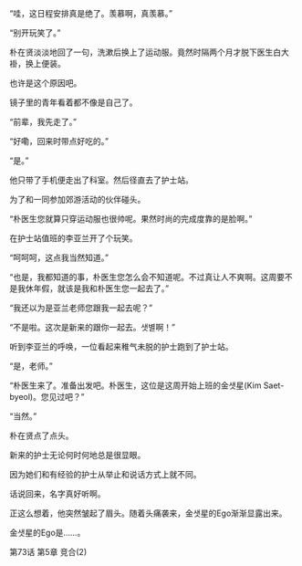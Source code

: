 “哇，这日程安排真是绝了。羡慕啊，真羡慕。”

“别开玩笑了。”

朴在贤淡淡地回了一句，洗漱后换上了运动服。竟然时隔两个月才脱下医生白大褂，换上便装。

也许是这个原因吧。

镜子里的青年看着都不像是自己了。

“前辈，我先走了。”

“好嘞，回来时带点好吃的。”

“是。”

他只带了手机便走出了科室。然后径直去了护士站。

为了和一同参加郊游活动的伙伴碰头。

“朴医生您就算只穿运动服也很帅呢。果然时尚的完成度靠的是脸啊。”

在护士站值班的李亚兰开了个玩笑。

“呵呵呵，这点我当然知道。”

“也是，我都知道的事，朴医生您怎么会不知道呢。不过真让人不爽啊。这周要不是我休年假，就该是我和朴医生您一起去了。”

“我还以为是亚兰老师您跟我一起去呢？”

“不是啦。这次是新来的跟你一起去。샛별啊！”

听到李亚兰的呼唤，一位看起来稚气未脱的护士跑到了护士站。

“是，老师。”

“朴医生来了。准备出发吧。朴医生，这位是这周开始上班的金샛星(Kim Saet-byeol)。您见过吧？”

“当然。”

朴在贤点了点头。

新来的护士无论何时何地总是很显眼。

因为她们和有经验的护士从举止和说话方式上就不同。

话说回来，名字真好听啊。

正这么想着，他突然皱起了眉头。随着头痛袭来，金샛星的Ego渐渐显露出来。

金샛星的Ego是……。

第73话 第5章 竞合(2)